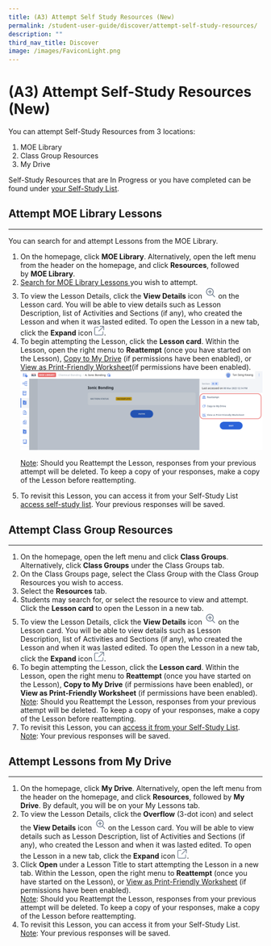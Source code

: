 ```yaml
---
title: (A3) Attempt Self Study Resources (New)
permalink: /student-user-guide/discover/attempt-self-study-resources/
description: ""
third_nav_title: Discover
image: /images/FaviconLight.png
---
```

<h1>(A3) Attempt Self-Study Resources (New)</h1>

<p>You can attempt Self-Study Resources from 3 locations:</p>

<ol>
<li>MOE Library</li>
<li>Class Group Resources</li>
<li>My Drive</li>
</ol>

<p>Self-Study Resources that are In Progress or you have completed can be found under <a target="_blank" href="/student-user-guide/discover/access-self-study-resources/">your Self-Study List</a>.</p>

<h2>Attempt MOE Library Lessons</h2>

<hr>

<p>You can search for and attempt Lessons from the MOE Library.</p>

<ol>
<li>On the homepage, click&nbsp;<strong>MOE Library</strong>. Alternatively, open the left menu from the header on the homepage, and click&nbsp;<strong>Resources</strong>, followed by&nbsp;<strong>MOE Library</strong>.</li>
<li><a target="_blank" href="/student-user-guide/discover/search-for-self-study-resources/">Search for MOE Library Lessons </a> you wish to attempt.</li>
<li>To view the Lesson Details, click the <strong>View Details</strong> icon <img style="width:1.5rem; display: inline;" src="/images/Icons/ViewDetails.svg"> on the Lesson card. You will be able to view details such as Lesson Description, list of Activities and Sections (if any), who created the Lesson and when it was lasted edited. To open the Lesson in a new tab, click the <strong>Expand</strong> icon <img style="width:1.2rem; display: inline;" src="/images/Icons/external-link.svg">.</li>
<li>To begin attempting the Lesson, click the <strong>Lesson card</strong>. Within the Lesson, open the right menu to <strong>Reattempt</strong> (once you have started on the Lesson), <a target="_blank" href="/student-user-guide/organise/copy-to-my-drive/">Copy to My Drive</a> (if permissions have been enabled), or <a target="_blank" href="/student-user-guide/organise/view-print-friendly-worksheet/">View as Print-Friendly Worksheet</a>(if permissions have been enabled). 
<img src="/images/1Student/SS-Lesson.png"></li>
	
<p><u>Note</u>: Should you Reattempt the Lesson, responses from your previous attempt will be deleted. To keep a copy of your responses, make a copy of the Lesson before reattempting.</p>
    
<li>To revisit this Lesson, you can access it from your Self-Study List <a target="_blank" href="/student-user-guide/discover/access-self-study-resources/"> access self-study list</a>. Your previous responses will be saved.</li>
</ol>

<h2>Attempt Class Group Resources</h2>
<hr>
<ol>
  <li>On the homepage, open the left menu and click <strong>Class Groups</strong>. Alternatively, click <strong>Class Groups</strong> under the Class Groups tab.</li>
  <li>On the Class Groups page, select the Class Group with the Class Group Resources you wish to access.</li>
  <li>Select the <strong>Resources</strong> tab.</li>
  <li>Students may search for, or select the resource to view and attempt. Click the <strong>Lesson card</strong> to open the Lesson in a new tab.</li>
  <li>To view the Lesson Details, click the <strong>View Details</strong> icon <img style="width:1.5rem; display: inline;" src="/images/Icons/ViewDetails.svg"> on the Lesson card. You will be able to view details such as Lesson Description, list of Activities and Sections (if any), who created the Lesson and when it was lasted edited. To open the Lesson in a new tab, click the <strong>Expand</strong> icon <img style="width:1.2rem; display: inline;" src="/images/Icons/external-link.svg">.</li>
  <li>To begin attempting the Lesson, click the <strong>Lesson card</strong>. Within the Lesson, open the right menu to <strong>Reattempt</strong> (once you have started on the Lesson), <strong>Copy to My Drive</strong> (if permissions have been enabled), or <strong>View as Print-Friendly Worksheet</strong> (if permissions have been enabled).</li>
<u>Note</u>: Should you Reattempt the Lesson, responses from your previous attempt will be deleted. To keep a copy of your responses, make a copy of the Lesson before reattempting.
  
  <li>To revisit this Lesson, you can <a target="_blank" href="/student-user-guide/discover/access-self-study-resources/">access it from your Self-Study List</a>. </li>
<u>Note</u>: Your previous responses will be saved.
  
</ol>
<h2>Attempt Lessons from My Drive</h2>
<hr>
<ol>
  <li>On the homepage, click <strong>My Drive</strong>. Alternatively, open the left menu from the header on the homepage, and click&nbsp;<strong>Resources</strong>, followed by&nbsp;<strong>My Drive</strong>. By default, you will be on your My Lessons tab.</li>
<li>To view the Lesson Details, click the <strong>Overflow</strong> (3-dot icon) and select the <strong>View Details</strong> icon <img style="width:1.5rem; display: inline;" src="/images/Icons/ViewDetails.svg"> on the Lesson card. You will be able to view details such as Lesson Description, list of Activities and Sections (if any), who created the Lesson and when it was lasted edited. To open the Lesson in a new tab, click the <strong>Expand</strong> icon <img style="width:1.2rem; display: inline;" src="/images/Icons/external-link.svg">.</li>
<li>Click <strong>Open</strong> under a Lesson Title to start attempting the Lesson in a new tab. Within the Lesson, open the right menu to <strong>Reattempt</strong> (once you have started on the Lesson), or <a target="_blank" href="/student-user-guide/organise/view-print-friendly-worksheet/">View as Print-Friendly Worksheet</a> (if permissions have been enabled).</li>
<u>Note</u>: Should you Reattempt the Lesson, responses from your previous attempt will be deleted. To keep a copy of your responses, make a copy of the Lesson before reattempting.
<li>To revisit this Lesson, you can access it from your Self-Study List.</li>
<u>Note</u>: Your previous responses will be saved.
</ol>